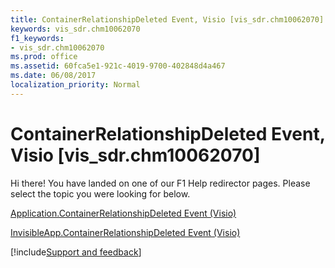 ```yaml
---
title: ContainerRelationshipDeleted Event, Visio [vis_sdr.chm10062070]
keywords: vis_sdr.chm10062070
f1_keywords:
- vis_sdr.chm10062070
ms.prod: office
ms.assetid: 60fca5e1-921c-4019-9700-402848d4a467
ms.date: 06/08/2017
localization_priority: Normal
---
```



# ContainerRelationshipDeleted Event, Visio [vis_sdr.chm10062070]

Hi there! You have landed on one of our F1 Help redirector pages. Please select the topic you were looking for below.

[Application.ContainerRelationshipDeleted Event (Visio)](https://msdn.microsoft.com/library/1aa5cd59-f350-ba47-0654-dc1bf1d6073f%28Office.15%29.aspx)

[InvisibleApp.ContainerRelationshipDeleted Event (Visio)](https://msdn.microsoft.com/library/689cb7e6-48a4-6438-ba9d-e1b554ac0bca%28Office.15%29.aspx)

[!include[Support and feedback](~/includes/feedback-boilerplate.md)]